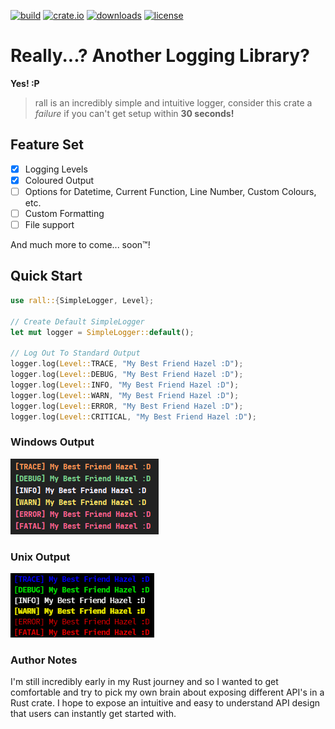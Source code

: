 [![build](https://github.com/sgoudham/rall/actions/workflows/build.yml/badge.svg?branch=main)](https://github.com/sgoudham/rall/actions/workflows/build.yml)
[![crate.io](https://img.shields.io/crates/v/rall)](https://crates.io/crates/rall)
[![downloads](https://img.shields.io/crates/d/rall)](https://crates.io/crates/rall)
[![license](https://img.shields.io/github/license/sgoudham/rall)](LICENSE)

# Really...? Another Logging Library?

**Yes! :P**

> rall is an incredibly simple and intuitive logger, consider this crate a _failure_ if you can't get setup within **30 seconds!**

## Feature Set

- [x] Logging Levels
- [x] Coloured Output
- [ ] Options for Datetime, Current Function, Line Number, Custom Colours, etc.
- [ ] Custom Formatting
- [ ] File support

And much more to come... soon™!

## Quick Start

```rust
use rall::{SimpleLogger, Level};

// Create Default SimpleLogger
let mut logger = SimpleLogger::default();

// Log Out To Standard Output
logger.log(Level::TRACE, "My Best Friend Hazel :D");
logger.log(Level::DEBUG, "My Best Friend Hazel :D");
logger.log(Level::INFO, "My Best Friend Hazel :D");
logger.log(Level::WARN, "My Best Friend Hazel :D");
logger.log(Level::ERROR, "My Best Friend Hazel :D");
logger.log(Level::CRITICAL, "My Best Friend Hazel :D");
```

### Windows Output

![Windows Logs](images/windows_logs.png)

### Unix Output

![Unix Logs](images/unix_logs.png)

### Author Notes

I'm still incredibly early in my Rust journey and so I wanted to get comfortable and try to pick my own brain about
exposing different API's in a Rust crate. I hope to expose an intuitive and easy to understand API design that users can
instantly get started with.
